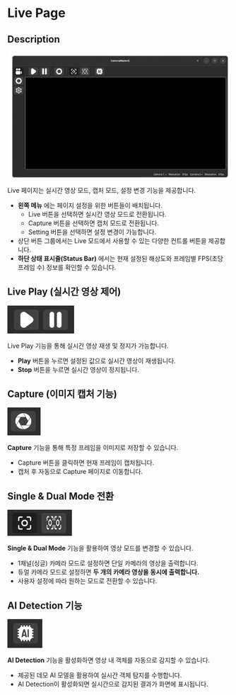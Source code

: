 # Live Page

## Description

!["livepage"](../../_static/Jetson/CameraMaster-2.0/live.png)

Live 페이지는 실시간 영상 모드, 캡처 모드, 설정 변경 기능을 제공합니다.

-  **왼쪽 메뉴** 에는 페이지 설정을 위한 버튼들이 배치됩니다.
    - Live 버튼을 선택하면 실시간 영상 모드로 전환됩니다.
    - Capture 버튼을 선택하면 캡처 모드로 전환됩니다.
    - Setting 버튼을 선택하면 설정 변경이 가능합니다.
- 상단 버튼 그룹에서는 Live 모드에서 사용할 수 있는 다양한 컨트롤 버튼을 제공합니다.
-  **하단 상태 표시줄(Status Bar)** 에서는 현재 설정된 해상도와 프레임별 FPS(초당 프레임 수) 정보를 확인할 수 있습니다.


## Live Play (실시간 영상 제어)

!["play"](../../_static/Jetson/CameraMaster-2.0/play.png)

Live Play 기능을 통해 실시간 영상 재생 및 정지가 가능합니다.

-  **Play** 버튼을 누르면 설정된 값으로 실시간 영상이 재생됩니다.
-  **Stop** 버튼을 누르면 실시간 영상이 정지됩니다.

## Capture (이미지 캡처 기능)

!["capture"](../../_static/Jetson/CameraMaster-2.0/capture_btn.png)

**Capture** 기능을 통해 특정 프레임을 이미지로 저장할 수 있습니다.

- Capture 버튼을 클릭하면 현재 프레임이 캡처됩니다.
- 캡처 후 자동으로 Capture 페이지로 이동합니다.


## Single & Dual Mode 전환
!["single mode"](../../_static/Jetson/CameraMaster-2.0/single_mode.png)

**Single & Dual Mode** 기능을 활용하여 영상 모드를 변경할 수 있습니다.

- 1채널(싱글) 카메라 모드로 설정하면 단일 카메라의 영상을 출력합니다.
- 듀얼 카메라 모드로 설정하면 **두 개의 카메라 영상을 동시에 출력합니다.**
- 사용자 설정에 따라 원하는 모드로 전환할 수 있습니다.

## AI Detection 기능

!["ai mode"](../../_static/Jetson/CameraMaster-2.0/ai_btn.png)

**AI Detection** 기능을 활성화하면 영상 내 객체를 자동으로 감지할 수 있습니다.

- 제공된 데모 AI 모델을 활용하여 실시간 객체 탐지를 수행합니다.
- AI Detection이 활성화되면 실시간으로 감지된 결과가 화면에 표시됩니다.